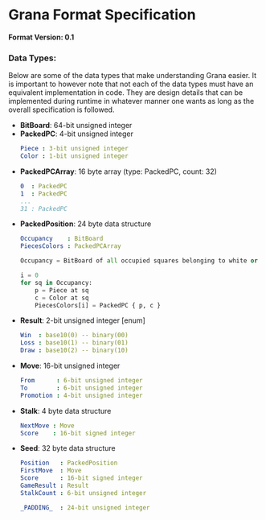 # Grana Format Specification

**Format Version: 0.1**

### Data Types:
Below are some of the data types that make understanding Grana easier. It is important to however note that not each of
the data types must have an equivalent implementation in code. They are design details that can be implemented during
runtime in whatever manner one wants as long as the overall specification is followed.

- **BitBoard**: 64-bit unsigned integer
- **PackedPC**: 4-bit unsigned integer
    ```yaml
    Piece : 3-bit unsigned integer
    Color : 1-bit unsigned integer
    ```
- **PackedPCArray**: 16 byte array (type: PackedPC, count: 32)
    ```yaml
    0  : PackedPC
    1  : PackedPC
    ...
    31 : PackedPC
    ```
- **PackedPosition**: 24 byte data structure
    ```yaml
    Occupancy    : BitBoard
    PiecesColors : PackedPCArray
    ```
    ```python
    Occupancy = BitBoard of all occupied squares belonging to white or black
    
    i = 0
    for sq in Occupancy:
        p = Piece at sq
        c = Color at sq
        PiecesColors[i] = PackedPC { p, c }
    ```
- **Result**: 2-bit unsigned integer [enum]
    ```yaml
    Win  : base10(0) -- binary(00)
    Loss : base10(1) -- binary(01)
    Draw : base10(2) -- binary(10)
    ```
- **Move**: 16-bit unsigned integer
    ```yaml
    From      : 6-bit unsigned integer
    To        : 6-bit unsigned integer
    Promotion : 4-bit unsigned integer
    ```
- **Stalk**: 4 byte data structure
    ```yaml
    NextMove : Move
    Score    : 16-bit signed integer
    ```
- **Seed**: 32 byte data structure
    ```yaml
    Position   : PackedPosition
    FirstMove  : Move
    Score      : 16-bit signed integer
    GameResult : Result
    StalkCount : 6-bit unsigned integer
    
    _PADDING_  : 24-bit unsigned integer
    ```
